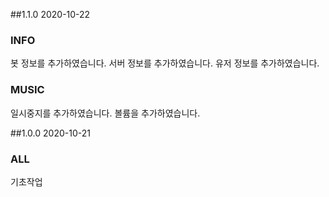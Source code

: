 ##1.1.0 2020-10-22
### INFO
봇 정보를 추가하였습니다.
서버 정보를 추가하였습니다.
유저 정보를 추가하였습니다.
### MUSIC
일시중지를 추가하였습니다.
볼륨을 추가하였습니다.


##1.0.0 2020-10-21
### ALL
기초작업